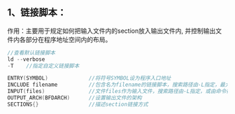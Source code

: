 ## 1、链接脚本：

 作用：主要用于规定如何把输入文件内的section放入输出文件内, 并控制输出文件内各部分在程序地址空间内的布局。

```c
//查看默认链接脚本
ld --verbose
-T    //指定自定义链接脚本
```

```c
ENTRY(SYMBOL)             //将符号SYMBOL设为程序入口地址
INCLUDE filename          //包含名为filename的链接脚本，搜索路径由-L指定，最大深度为10
INPUT(files)              //文件files作为输入文件，搜索路径由-L指定，或由命令行-lfile指定
OUTPUT_ARCH(BFDARCH)      //设置输出文件的架构
SECTIONS{}                //描述section链接方式







```

